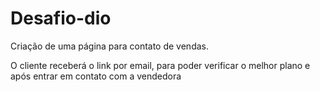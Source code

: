 # Desafio-dio
Criação de uma página para contato de vendas.
 
O cliente receberá o link por email, para poder verificar o melhor plano e após entrar em contato com a vendedora

